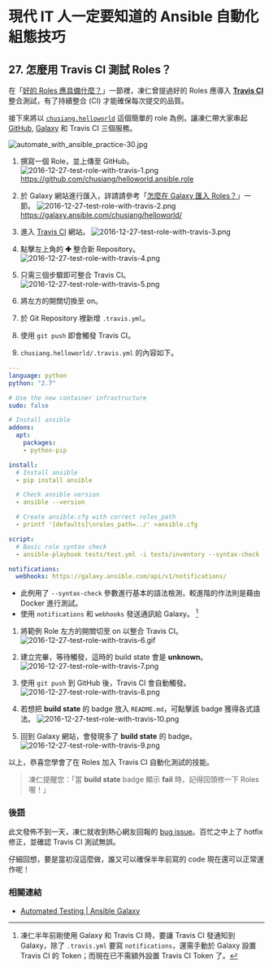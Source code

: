# 現代 IT 人一定要知道的 Ansible 自動化組態技巧

## 27. 怎麼用 Travis CI 測試 Roles？

在「[好的 Roles 應具備什麼？](25.how_to_share_roles_on_galaxy-1.md#好的-roles-應具備什麼)」一節裡，凍仁曾提過好的 Roles 應導入 **[Travis CI][travis_ci_official]** 整合測試，有了持續整合 (CI) 才能確保每次提交的品質。

接下來將以 [`chusiang.helloworld`][chusiang_helloworld_galaxy] 這個簡單的 role 為例，讓凍仁帶大家串起 [GitHub][github_official], [Galaxy][galaxy_official] 和 Travis CI 三個服務。

![automate_with_ansible_practice-30.jpg](imgs/automate_with_ansible_practice-30.jpg)

[travis_ci_official]: https://travis-ci.org/
[github_official]: https://github.com/
[galaxy_official]: https://galaxy.ansible.com/
[chusiang_helloworld_galaxy]: https://galaxy.ansible.com/chusiang/helloworld/

1. 撰寫一個 Role，並上傳至 GitHub。
  ![2016-12-27-test-role-with-travis-1.png](imgs/2016-12-27-test-role-with-travis-1.png)
  https://github.com/chusiang/helloworld.ansible.role

1. 於 Galaxy 網站進行匯入，詳請請參考「[怎麼在 Galaxy 匯入 Roles？](26.how_to_share_roles_on_galaxy-2.md#怎麼在-galaxy-匯入-roles)」一節。
  ![2016-12-27-test-role-with-travis-2.png](imgs/2016-12-27-test-role-with-travis-2.png)
  https://galaxy.ansible.com/chusiang/helloworld/

1. 進入 [Travis CI][travis_ci_official] 網站。
  ![2016-12-27-test-role-with-travis-3.png](imgs/2016-12-27-test-role-with-travis-3.png)

1. 點擊左上角的 **✚** 整合新 Repository。
  ![2016-12-27-test-role-with-travis-4.png](imgs/2016-12-27-test-role-with-travis-4.png)

1. 只需三個步驟即可整合 Travis CI。
  ![2016-12-27-test-role-with-travis-5.png](imgs/2016-12-27-test-role-with-travis-5.png)
  1. 將左方的開關切換至 on。
  1. 於 Git Repository 裡新增 `.travis.yml`。
  1. 使用 `git push` 即會觸發 Travis CI。

1. `chusiang.helloworld/.travis.yml` 的內容如下。

  ```yaml
  ---
  language: python
  python: "2.7"
  
  # Use the new container infrastructure
  sudo: false
  
  # Install ansible
  addons:
    apt:
      packages:
      - python-pip
  
  install:
    # Install ansible
    - pip install ansible
  
    # Check ansible version
    - ansible --version
  
    # Create ansible.cfg with correct roles_path
    - printf '[defaults]\nroles_path=../' >ansible.cfg
  
  script:
    # Basic role syntax check
    - ansible-playbook tests/test.yml -i tests/inventory --syntax-check
  
  notifications:
    webhooks: https://galaxy.ansible.com/api/v1/notifications/
  ```

  - 此例用了 `--syntax-check` 參數進行基本的語法檢測，較進階的作法則是藉由 Docker 進行測試。
  - 使用 `notifications` 和 `webhooks` 發送通訊給 Galaxy。 [^1]

1. 將範例 Role 左方的開關切至 on 以整合 Travis CI。
  ![2016-12-27-test-role-with-travis-6.gif](imgs/2016-12-27-test-role-with-travis-6.gif)

1. 建立完畢，等待觸發，這時的 build state 會是 **unknown**。
  ![2016-12-27-test-role-with-travis-7.png](imgs/2016-12-27-test-role-with-travis-7.png)

1. 使用 `git push` 到 GitHub 後，Travis CI 會自動觸發。
  ![2016-12-27-test-role-with-travis-8.png](imgs/2016-12-27-test-role-with-travis-8.png)

1. 若想把 **build state** 的 badge 放入 `README.md`，可點擊該 badge 獲得各式語法。
  ![2016-12-27-test-role-with-travis-10.png](imgs/2016-12-27-test-role-with-travis-10.png)

1. 回到 Galaxy 網站，會發現多了 **build state** 的 badge。
  ![2016-12-27-test-role-with-travis-9.png](imgs/2016-12-27-test-role-with-travis-9.png)

以上，恭喜您學會了在 Roles 加入 Travis CI 自動化測試的技能。

> 凍仁提醒您：「當 **build state** badge 顯示 **fail** 時，記得回頭修一下 Roles 喔！」


### 後語

此文發佈不到一天，凍仁就收到熱心網友回報的 [bug issue][chusiang_php7_issues]。百忙之中上了 hotfix 修正，並確認 Travis CI 測試無誤。

仔細回想，要是當初沒這麼做，誰又可以確保半年前寫的 code 現在還可以正常運作呢！

[chusiang_php7_issues]: https://github.com/chusiang/php7.ansible.role/issues/6


### 相關連結

- [Automated Testing | Ansible Galaxy][ansible_galaxy_automated_testing]

[ansible_galaxy_automated_testing]: https://galaxy.ansible.com/intro#travis


[^1]: 凍仁半年前剛使用 Galaxy 和 Travis CI 時，要讓 Travis CI 發通知到 Galaxy，除了 `.travis.yml` 要寫 `notifications`，還需手動於 Galaxy 設置 Travis CI 的 Token；而現在已不需額外設置 Travis CI Token 了。

